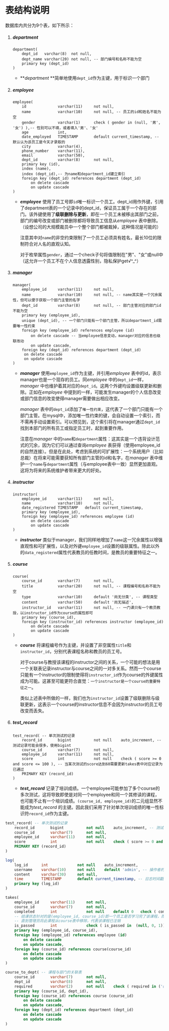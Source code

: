 # 表结构说明

数据库内共分为9个表，如下所示：

1. ##### department

   ```mysql
   department(
       dept_id   varchar(8)  not null,
       dept_name varchar(20) not null, -- 部门编号和名称不能为空
       primary key (dept_id)
   )
   ```

   - ***department* **简单地使用`dept_id`作为主键，用于标识一个部门

2. ##### employee

   ```mysql
   employee(
       id              varchar(11)     not null,
       name            varchar(10)     not null, -- 员工的id和姓名不能为空
       gender          varchar(1)      check ( gender in (null, '男', '女') ),-- 性别可以不填，或者填入'男'、'女'
       age             int,
       date_employed   TIMESTAMP       default current_timestamp, -- 默认认为该员工是今天才录取的
       city            varchar(4),
       phone_number    varchar(11),
       email           varchar(50),
       dept_id         varchar(8)      not null,
       primary key (id),
       index (name),
       index (dept_id),-- 为name和department_id建立索引
       foreign key (dept_id) references department (dept_id)
           on delete cascade
           on update cascade
   )
   ```

   - ***employee*** 使用了员工号即`id`唯一标识一个员工。dept_id用作外键，引用了department表的一个记录中的dept_id，保证员工属于一个存在的部门。该外键使用了**级联删除与更新**，即在一个员工未被移出其部门之前，部门的编号改变或部门被删除都将导致员工信息从*employee* 表中删除。（设想公司的大规模裁员中一个整个部门都被裁掉，这种情况是可能的）

     注意其中对`name`的非空约束限制了一个员工必须具有姓名，最长10位的限制符合对人名的直观认知。

     对于枚举属性`gender`，通过一个check子句将值限制在"男"、"女"或null中（这允许一个员工不在个人信息透露性别，隐私保护get√^_^）

3. ##### manager

   ```mysql
   manager(
       employee_id     varchar(11)     not null,
       name            varchar(10)     not null, -- name其实是一个冗余属性，但可以便于获取一个部门主管的名字
       dept_id         varchar(8)      not null, -- 部门主管对应的部门id不能为空
       primary key (employee_id),
       unique (dept_id), -- 一个部门只能有一个部门主管，所以department_id需要唯一性约束
       foreign key (employee_id) references employee (id)
           on delete cascade -- 当employee信息变动，manager对应的信息也级联改动
           on update cascade,
       foreign key (dept_id) references department (dept_id)
       	on delete cascade
       	on update cascade
   )
   ```

   - ***manager*** 使用`employee_id`作为主键，并引用*employee* 表中的id，表示manager也是一个现存的员工。同*employee* 中的`dept_id`一样，*manager* 中也维护着其对应的`dept_id`。这两个外键均设置级联更新和删除。正如在*employee* 中提到的一样，可能发生manager的个人信息改变或部门信息的改变使得manager需要做出相应改变。

     *manager* 表中的`dept_id`添加了`唯一性约束`，这代表了一个部门只能有一个部门主管。在mysql中，添加唯一性约束的键，会自动设置一个索引，而不需再手动设置索引。可以预见到，这个索引将在manager通过`dept_id`找到本部门的所有员工或指定员工时，起到重要作用。

     注意在*manager* 中的`name`和`department`属性：这其实是一个违背设计范式的冗余，因为它们可以通过查询*employee* 表获得（使用employee_id的自然连接）。但是在此处，考虑到系统的可扩展性：一个系统用户（比如总裁）在将来可能需要获知所有部门主管的id和名字，在*manager* 表中维护一个`name`与`department`属性（与employee表中一致）显然更加直观。这将为将来的系统维护者带来更大的好处。

4. ##### instructor

   ```mysql
   instructor(
       employee_id     varchar(11)     not null,
       name            varchar(10)     not null,
       date_registered TIMESTAMP   default current_timestamp,
       primary key (employee_id),
       foreign key (employee_id) references employee (id)
           on delete cascade
           on update cascade
   )
   ```

   - ***instructor*** 类似于manager，我们同样地增加了`name`这一冗余属性以增强直观性和可扩展性，以及对外键`employee_id`设置的级联属性。除此以外的`data_registered`属性代表教员的任教时间，是教员的重要特征之一。

5. ##### course

   ```mysql
   course(
       course_id       varchar(7)      not null,
       title           varchar(20)     not null, -- 课程编号和名称不能为空
       type            varchar(10)     default '尚无分类', -- 课程类型
       content         varchar(50)     default '尚无描述',
       instructor_id   varchar(11)     not null, -- 一门课只有一个教员教授，以instructor_id作为course的属性即可
       primary key (course_id),
       foreign key (instructor_id) references instructor (employee_id)
           on delete cascade
           on update cascade
   )
   ```

   - ***course*** 将课程编号作为主键，并设置了非空属性`title`和`instructor_id`，分别代表课程名称和教员的员工号。

     对于course与教授该课程的instructor之间的关系，一个可能的想法是用一个关联表记录instructor与course之间的一对多关系。然而一个course只能有一个instructor的限制使得将`instructor_id`作为course的外键属性成为可能。这甚至可能更符合直觉：`一个instructor是一个course的重要特征之一`。

     类似上述表中所做的一样，我们也为`instructor_id`设置了级联删除与级联更新，这表示一个course的instructor信息不会因为instructor的员工号改变而丢失。

6. ##### test_record

   ```mysql
   test_record( -- 单次测试的记录
       record_id       bigint          not null    auto_increment, -- 测试记录可能会很多，使用bigint
       course_id       varchar(7)      not null,
       employee_id     varchar(11)     not null,
       score           int             not null    check ( score >= 0 and score <= 100 ), -- 当某次测试的score达到60需要更新takes表中对应记录为已通过
       PRIMARY KEY (record_id)
   )
   ```

   - ***test_record*** 记录了培训成绩。一个employee可能参加了多个course的多次测试，这将导致即使是对同一个employee和同一个其修读的课程，也可能不止有一个培训成绩。`(course_id, employee_id)`的二元组显然不能成为*test_record* 的主键。因此我们采用了针对单次培训成绩的唯一性标识符`record_id`作为主键。

```sql
test_record( -- 单次测试的记录
    record_id       bigint          not null    auto_increment, -- 测试记录可能会很多，使用bigint
    course_id       varchar(7)      not null,
    employee_id     varchar(11)     not null,
    score           int             not null    check ( score >= 0 and score <= 100 ), -- 当某次测试的score达到60需要更新takes表中对应记录为已通过
    PRIMARY KEY (record_id)
)

log(
    log_id      int             not null    auto_increment,
    username    varchar(10)     not null    default 'admin', -- 操作者的姓名，若不是员工操作，默认值为admin操作
    content     varchar(30)     not null,
    time        TIMESTAMP       default current_timestamp, -- 日志时间戳
    primary key (log_id)
)

takes(
    employee_id     varchar(11)     not null,
    course_id       varchar(7)      not null,
    completed       int             not null    default 0   check ( completed in (0, 1)),-- 结课状态，默认为未结课。
    -- 结课状态针对的是(employee_id, course_id)即一个员工是否学习完了该课程，而不是该课程是否已经结束并注销
    -- 直到管理员将此课程从course表中移除，代表该课程已注销
    is_passed       int             check ( is_passed in  (null, 0, 1)), -- 培训的通过状态
    primary key (employee_id, course_id),
    foreign key (employee_id) references employee (id)
        on delete cascade
        on update cascade,
    foreign key (course_id) references course(course_id)
        on delete cascade
        on update cascade
)

course_to_dept( -- 课程与部门的关联表
    course_id       varchar(7)      not null,
    dept_id         varchar(8)      not null,
    required        varchar(2)      not null    check ( required in ('必修', '选修')),
    primary key (course_id, dept_id),
    foreign key (course_id) references course (course_id)
        on delete cascade
        on update cascade,
    foreign key (dept_id) references department (dept_id)
        on delete cascade
        on update cascade
)
```

